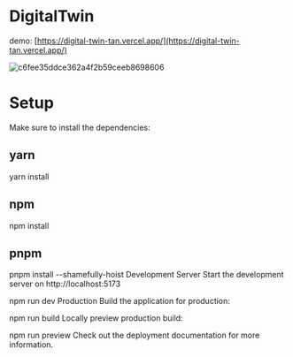# DigitalTwin
demo: [https://digital-twin-tan.vercel.app/](https://digital-twin-tan.vercel.app/)

![c6fee35ddce362a4f2b59ceeb8698606](https://github.com/user-attachments/assets/5393b037-9850-4a0a-aca8-b11079f29cf7)

# Setup
Make sure to install the dependencies:

## yarn
yarn install

## npm
npm install

## pnpm
pnpm install --shamefully-hoist
Development Server
Start the development server on http://localhost:5173

npm run dev
Production
Build the application for production:

npm run build
Locally preview production build:

npm run preview
Check out the deployment documentation for more information.

